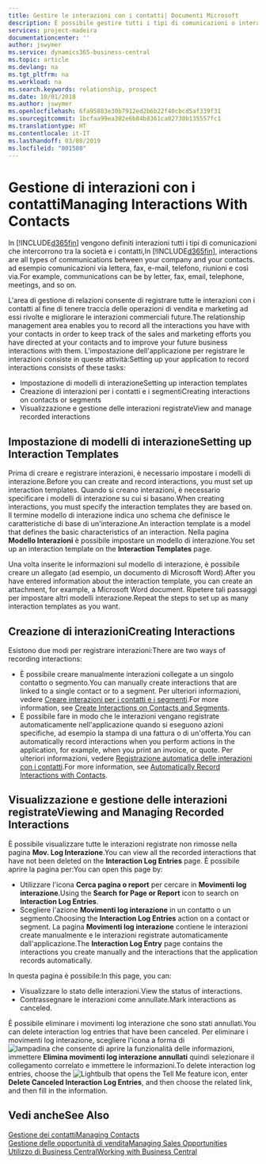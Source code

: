 ```yaml
---
title: Gestire le interazioni con i contatti| Documenti Microsoft
description: È possibile gestire tutti i tipi di comunicazioni o interazioni che intercorrono tra la società e i contatti, ad esempio comunicazioni via lettera, fax, e-mail, telefono, riunioni e così via.
services: project-madeira
documentationcenter: ''
author: jswymer
ms.service: dynamics365-business-central
ms.topic: article
ms.devlang: na
ms.tgt_pltfrm: na
ms.workload: na
ms.search.keywords: relationship, prospect
ms.date: 10/01/2018
ms.author: jswymer
ms.openlocfilehash: 6fa95883e30b7912ed2b6b22f40cbcd5af339f31
ms.sourcegitcommit: 1bcfaa99ea302e6b84b8361ca02730b135557fc1
ms.translationtype: HT
ms.contentlocale: it-IT
ms.lasthandoff: 03/08/2019
ms.locfileid: "801580"
---
```

# <a name="managing-interactions-with-contacts"></a><span data-ttu-id="4b47b-103">Gestione di interazioni con i contatti</span><span class="sxs-lookup"><span data-stu-id="4b47b-103">Managing Interactions With Contacts</span></span>
<span data-ttu-id="4b47b-104">In [!INCLUDE[d365fin](includes/d365fin_md.md)] vengono definiti interazioni tutti i tipi di comunicazioni che intercorrono tra la società e i contatti,</span><span class="sxs-lookup"><span data-stu-id="4b47b-104">In [!INCLUDE[d365fin](includes/d365fin_md.md)], interactions are all types of communications between your company and your contacts.</span></span> <span data-ttu-id="4b47b-105">ad esempio comunicazioni via lettera, fax, e-mail, telefono, riunioni e così via.</span><span class="sxs-lookup"><span data-stu-id="4b47b-105">For example, communications can be by letter, fax, email, telephone, meetings, and so on.</span></span>

<span data-ttu-id="4b47b-106">L'area di gestione di relazioni consente di registrare tutte le interazioni con i contatti al fine di tenere traccia delle operazioni di vendita e marketing ad essi rivolte e migliorare le interazioni commerciali future.</span><span class="sxs-lookup"><span data-stu-id="4b47b-106">The relationship management area enables you to record all the interactions you have with your contacts in order to keep track of the sales and marketing efforts you have directed at your contacts and to improve your future business interactions with them.</span></span> <span data-ttu-id="4b47b-107">L'impostazione dell'applicazione per registrare le interazioni consiste in queste attività:</span><span class="sxs-lookup"><span data-stu-id="4b47b-107">Setting up your application to record interactions consists of these tasks:</span></span>

* <span data-ttu-id="4b47b-108">Impostazione di modelli di interazione</span><span class="sxs-lookup"><span data-stu-id="4b47b-108">Setting up interaction templates</span></span>  
* <span data-ttu-id="4b47b-109">Creazione di interazioni per i contatti e i segmenti</span><span class="sxs-lookup"><span data-stu-id="4b47b-109">Creating interactions on contacts or segments</span></span>  
* <span data-ttu-id="4b47b-110">Visualizzazione e gestione delle interazioni registrate</span><span class="sxs-lookup"><span data-stu-id="4b47b-110">View and manage recorded interactions</span></span>  

##  <a name="setting-up-interaction-templates"></a><span data-ttu-id="4b47b-111">Impostazione di modelli di interazione</span><span class="sxs-lookup"><span data-stu-id="4b47b-111">Setting up Interaction Templates</span></span>
<span data-ttu-id="4b47b-112">Prima di creare e registrare interazioni, è necessario impostare i modelli di interazione.</span><span class="sxs-lookup"><span data-stu-id="4b47b-112">Before you can create and record interactions, you must set up interaction templates.</span></span> <span data-ttu-id="4b47b-113">Quando si creano interazioni, è necessario specificare i modelli di interazione su cui si basano.</span><span class="sxs-lookup"><span data-stu-id="4b47b-113">When creating interactions, you must specify the interaction templates they are based on.</span></span> <span data-ttu-id="4b47b-114">Il termine modello di interazione indica uno schema che definisce le caratteristiche di base di un'interazione.</span><span class="sxs-lookup"><span data-stu-id="4b47b-114">An interaction template is a model that defines the basic characteristics of an interaction.</span></span>
<span data-ttu-id="4b47b-115">Nella pagina **Modello Interazioni** è possibile impostare un modello di interazione.</span><span class="sxs-lookup"><span data-stu-id="4b47b-115">You set up an interaction template on the **Interaction Templates** page.</span></span>

<span data-ttu-id="4b47b-116">Una volta inserite le informazioni sul modello di interazione, è possibile creare un allegato (ad esempio, un documento di Microsoft Word).</span><span class="sxs-lookup"><span data-stu-id="4b47b-116">After you have entered information about the interaction template, you can create an attachment, for example, a Microsoft Word document.</span></span> <span data-ttu-id="4b47b-117">Ripetere tali passaggi per impostare altri modelli interazione.</span><span class="sxs-lookup"><span data-stu-id="4b47b-117">Repeat the steps to set up as many interaction templates as you want.</span></span>  

## <a name="creating-interactions"></a><span data-ttu-id="4b47b-118">Creazione di interazioni</span><span class="sxs-lookup"><span data-stu-id="4b47b-118">Creating Interactions</span></span>
<span data-ttu-id="4b47b-119">Esistono due modi per registrare interazioni:</span><span class="sxs-lookup"><span data-stu-id="4b47b-119">There are two ways of recording interactions:</span></span>

* <span data-ttu-id="4b47b-120">È possibile creare manualmente interazioni collegate a un singolo contatto o segmento.</span><span class="sxs-lookup"><span data-stu-id="4b47b-120">You can manually create interactions that are linked to a single contact or to a segment.</span></span> <span data-ttu-id="4b47b-121">Per ulteriori informazioni, vedere [Creare interazioni per i contatti e i segmenti](marketing-how-create-interactions.md).</span><span class="sxs-lookup"><span data-stu-id="4b47b-121">For more information, see [Create Interactions on Contacts and Segments](marketing-how-create-interactions.md).</span></span>  
* <span data-ttu-id="4b47b-122">È possibile fare in modo che le interazioni vengano registrate automaticamente nell'applicazione quando si eseguono azioni specifiche, ad esempio la stampa di una fattura o di un'offerta.</span><span class="sxs-lookup"><span data-stu-id="4b47b-122">You can automatically record interactions when you perform actions in the application, for example, when you print an invoice, or quote.</span></span> <span data-ttu-id="4b47b-123">Per ulteriori informazioni, vedere [Registrazione automatica delle interazioni con i contatti](marketing-auto-record-interactions.md).</span><span class="sxs-lookup"><span data-stu-id="4b47b-123">For more information, see [Automatically Record Interactions with Contacts](marketing-auto-record-interactions.md).</span></span>

## <a name="viewing-and-managing-recorded-interactions"></a><span data-ttu-id="4b47b-124">Visualizzazione e gestione delle interazioni registrate</span><span class="sxs-lookup"><span data-stu-id="4b47b-124">Viewing and Managing Recorded Interactions</span></span>
<span data-ttu-id="4b47b-125">È possibile visualizzare tutte le interazioni registrate non rimosse nella pagina **Mov. Log Interazione**.</span><span class="sxs-lookup"><span data-stu-id="4b47b-125">You can view all the recorded interactions that have not been deleted on the **Interaction Log Entries** page.</span></span> <span data-ttu-id="4b47b-126">È possibile aprire la pagina per:</span><span class="sxs-lookup"><span data-stu-id="4b47b-126">You can open this page by:</span></span>

* <span data-ttu-id="4b47b-127">Utilizzare l'icona **Cerca pagina o report** per cercare in **Movimenti log interazione**.</span><span class="sxs-lookup"><span data-stu-id="4b47b-127">Using the **Search for Page or Report** icon to search on **Interaction Log Entries**.</span></span>
* <span data-ttu-id="4b47b-128">Scegliere l'azione **Movimenti log interazione** in un contatto o un segmento.</span><span class="sxs-lookup"><span data-stu-id="4b47b-128">Choosing the **Interaction Log Entries** action on a contact or segment.</span></span>
  <span data-ttu-id="4b47b-129">La pagina **Movimenti log interazione** contiene le interazioni create manualmente e le interazioni registrate automaticamente dall'applicazione.</span><span class="sxs-lookup"><span data-stu-id="4b47b-129">The **Interaction Log Entry** page contains the interactions you create manually and the interactions that the application records automatically.</span></span>

<span data-ttu-id="4b47b-130">In questa pagina è possibile:</span><span class="sxs-lookup"><span data-stu-id="4b47b-130">In this page, you can:</span></span>

* <span data-ttu-id="4b47b-131">Visualizzare lo stato delle interazioni.</span><span class="sxs-lookup"><span data-stu-id="4b47b-131">View the status of interactions.</span></span>
* <span data-ttu-id="4b47b-132">Contrassegnare le interazioni come annullate.</span><span class="sxs-lookup"><span data-stu-id="4b47b-132">Mark interactions as canceled.</span></span>

<span data-ttu-id="4b47b-133">È possibile eliminare i movimenti log interazione che sono stati annullati.</span><span class="sxs-lookup"><span data-stu-id="4b47b-133">You can delete interaction log entries that have been canceled.</span></span> <span data-ttu-id="4b47b-134">Per eliminare i movimenti log interazione, scegliere l'icona a forma di ![lampadina che consente di aprire la funzionalità delle informazioni](media/ui-search/search_small.png "Informazioni sull'operazione che si desidera eseguire"), immettere **Elimina movimenti log interazione annullati** quindi selezionare il collegamento correlato e immettere le informazioni.</span><span class="sxs-lookup"><span data-stu-id="4b47b-134">To delete interaction log entries, choose the ![Lightbulb that opens the Tell Me feature](media/ui-search/search_small.png "Tell me what you want to do") icon, enter **Delete Canceled Interaction Log Entries**, and then choose the related link, and then fill in the information.</span></span>

## <a name="see-also"></a><span data-ttu-id="4b47b-135">Vedi anche</span><span class="sxs-lookup"><span data-stu-id="4b47b-135">See Also</span></span>
[<span data-ttu-id="4b47b-136">Gestione dei contatti</span><span class="sxs-lookup"><span data-stu-id="4b47b-136">Managing Contacts</span></span>](marketing-contacts.md)  
[<span data-ttu-id="4b47b-137">Gestione delle opportunità di vendita</span><span class="sxs-lookup"><span data-stu-id="4b47b-137">Managing Sales Opportunities</span></span>](marketing-manage-sales-opportunities.md)  
[<span data-ttu-id="4b47b-138">Utilizzo di Business Central</span><span class="sxs-lookup"><span data-stu-id="4b47b-138">Working with Business Central</span></span>](ui-work-product.md)  
